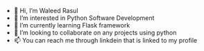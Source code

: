 - 👋 Hi, I’m Waleed Rasul
- 👀 I’m interested in Python Software Development
- 🌱 I’m currently learning Flask framework
- 💞️ I’m looking to collaborate on any projects using python 
- 📫 You can reach me through linkdein that is linked to my profile

<!---
WaleedRasul/WaleedRasul is a ✨ special ✨ repository because its `README.md` (this file) appears on your GitHub profile.
You can click the Preview link to take a look at your changes.
--->
